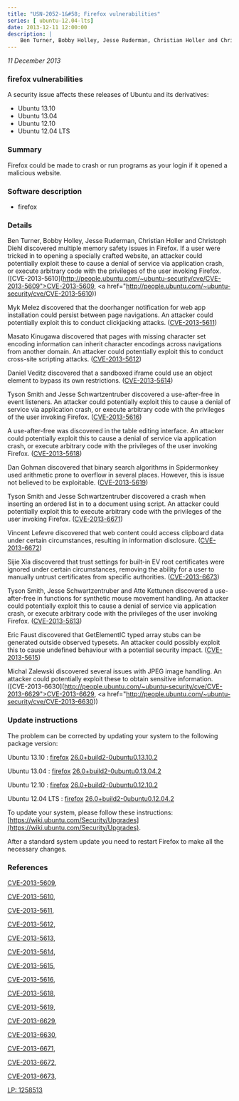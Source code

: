 ```yaml
---
title: "USN-2052-1&#58; Firefox vulnerabilities"
series: [ ubuntu-12.04-lts]
date: 2013-12-11 12:00:00
description: |
    Ben Turner, Bobby Holley, Jesse Ruderman, Christian Holler and Christoph Diehl discovered multiple memory safety issues in Firefox. If a user were tricked in to opening a specially crafted website, an attacker could potentially exploit these to cause a denial of service via application crash, or execute arbitrary code with the privileges of the user invoking Firefox. ([CVE-2013-5610](http://people.ubuntu.com/~ubuntu-security/cve/CVE-2013-5609">CVE-2013-5609</a>, <a href="http://people.ubuntu.com/~ubuntu-security/cve/CVE-2013-5610))
--- 
```

 
 

*11 December 2013*

### firefox vulnerabilities

A security issue affects these releases of Ubuntu and its derivatives:

* Ubuntu 13.10
* Ubuntu 13.04
* Ubuntu 12.10
* Ubuntu 12.04 LTS

### Summary

Firefox could be made to crash or run programs as your login if it opened a malicious website.

### Software description

* firefox 

### Details

Ben Turner, Bobby Holley, Jesse Ruderman, Christian Holler and Christoph Diehl discovered multiple memory safety issues in Firefox. If a user were tricked in to opening a specially crafted website, an attacker could potentially exploit these to cause a denial of service via application crash, or execute arbitrary code with the privileges of the user invoking Firefox. ([CVE-2013-5610](http://people.ubuntu.com/~ubuntu-security/cve/CVE-2013-5609">CVE-2013-5609</a>, <a href="http://people.ubuntu.com/~ubuntu-security/cve/CVE-2013-5610))

Myk Melez discovered that the doorhanger notification for web app installation could persist between page navigations. An attacker could potentially exploit this to conduct clickjacking attacks. ([CVE-2013-5611](http://people.ubuntu.com/~ubuntu-security/cve/CVE-2013-5611))

Masato Kinugawa discovered that pages with missing character set encoding information can inherit character encodings across navigations from another domain. An attacker could potentially exploit this to conduct cross-site scripting attacks. ([CVE-2013-5612](http://people.ubuntu.com/~ubuntu-security/cve/CVE-2013-5612))

Daniel Veditz discovered that a sandboxed iframe could use an object element to bypass its own restrictions. ([CVE-2013-5614](http://people.ubuntu.com/~ubuntu-security/cve/CVE-2013-5614))

Tyson Smith and Jesse Schwartzentruber discovered a use-after-free in event listeners. An attacker could potentially exploit this to cause a denial of service via application crash, or execute arbitrary code with the privileges of the user invoking Firefox. ([CVE-2013-5616](http://people.ubuntu.com/~ubuntu-security/cve/CVE-2013-5616))

A use-after-free was discovered in the table editing interface. An attacker could potentially exploit this to cause a denial of service via application crash, or execute arbitrary code with the privileges of the user invoking Firefox. ([CVE-2013-5618](http://people.ubuntu.com/~ubuntu-security/cve/CVE-2013-5618))

Dan Gohman discovered that binary search algorithms in Spidermonkey used arithmetic prone to overflow in several places. However, this is issue not believed to be exploitable. ([CVE-2013-5619](http://people.ubuntu.com/~ubuntu-security/cve/CVE-2013-5619))

Tyson Smith and Jesse Schwartzentruber discovered a crash when inserting an ordered list in to a document using script. An attacker could potentially exploit this to execute arbitrary code with the privileges of the user invoking Firefox. ([CVE-2013-6671](http://people.ubuntu.com/~ubuntu-security/cve/CVE-2013-6671))

Vincent Lefevre discovered that web content could access clipboard data under certain circumstances, resulting in information disclosure. ([CVE-2013-6672](http://people.ubuntu.com/~ubuntu-security/cve/CVE-2013-6672))

Sijie Xia discovered that trust settings for built-in EV root certificates were ignored under certain circumstances, removing the ability for a user to manually untrust certificates from specific authorities. ([CVE-2013-6673](http://people.ubuntu.com/~ubuntu-security/cve/CVE-2013-6673))

Tyson Smith, Jesse Schwartzentruber and Atte Kettunen discovered a use-after-free in functions for synthetic mouse movement handling. An attacker could potentially exploit this to cause a denial of service via application crash, or execute arbitrary code with the privileges of the user invoking Firefox. ([CVE-2013-5613](http://people.ubuntu.com/~ubuntu-security/cve/CVE-2013-5613))

Eric Faust discovered that GetElementIC typed array stubs can be generated outside observed typesets. An attacker could possibly exploit this to cause undefined behaviour with a potential security impact. ([CVE-2013-5615](http://people.ubuntu.com/~ubuntu-security/cve/CVE-2013-5615))

Michal Zalewski discovered several issues with JPEG image handling. An attacker could potentially exploit these to obtain sensitive information. ([CVE-2013-6630](http://people.ubuntu.com/~ubuntu-security/cve/CVE-2013-6629">CVE-2013-6629</a>, <a href="http://people.ubuntu.com/~ubuntu-security/cve/CVE-2013-6630)) 

### Update instructions

The problem can be corrected by updating your system to the following package version:

Ubuntu 13.10
 : [firefox](https://launchpad.net/ubuntu/+source/firefox) <span> [26.0+build2-0ubuntu0.13.10.2](https://launchpad.net/ubuntu/+source/firefox/26.0+build2-0ubuntu0.13.10.2) </span> 

Ubuntu 13.04
 : [firefox](https://launchpad.net/ubuntu/+source/firefox) <span> [26.0+build2-0ubuntu0.13.04.2](https://launchpad.net/ubuntu/+source/firefox/26.0+build2-0ubuntu0.13.04.2) </span> 

Ubuntu 12.10
 : [firefox](https://launchpad.net/ubuntu/+source/firefox) <span> [26.0+build2-0ubuntu0.12.10.2](https://launchpad.net/ubuntu/+source/firefox/26.0+build2-0ubuntu0.12.10.2) </span> 

Ubuntu 12.04 LTS
 : [firefox](https://launchpad.net/ubuntu/+source/firefox) <span> [26.0+build2-0ubuntu0.12.04.2](https://launchpad.net/ubuntu/+source/firefox/26.0+build2-0ubuntu0.12.04.2) </span> 

To update your system, please follow these instructions: [https://wiki.ubuntu.com/Security/Upgrades](https://wiki.ubuntu.com/Security/Upgrades).

After a standard system update you need to restart Firefox to make all the necessary changes. 

### References

 
 [CVE-2013-5609](http://people.ubuntu.com/~ubuntu-security/cve/CVE-2013-5609), 

 [CVE-2013-5610](http://people.ubuntu.com/~ubuntu-security/cve/CVE-2013-5610), 

 [CVE-2013-5611](http://people.ubuntu.com/~ubuntu-security/cve/CVE-2013-5611), 

 [CVE-2013-5612](http://people.ubuntu.com/~ubuntu-security/cve/CVE-2013-5612), 

 [CVE-2013-5613](http://people.ubuntu.com/~ubuntu-security/cve/CVE-2013-5613), 

 [CVE-2013-5614](http://people.ubuntu.com/~ubuntu-security/cve/CVE-2013-5614), 

 [CVE-2013-5615](http://people.ubuntu.com/~ubuntu-security/cve/CVE-2013-5615), 

 [CVE-2013-5616](http://people.ubuntu.com/~ubuntu-security/cve/CVE-2013-5616), 

 [CVE-2013-5618](http://people.ubuntu.com/~ubuntu-security/cve/CVE-2013-5618), 

 [CVE-2013-5619](http://people.ubuntu.com/~ubuntu-security/cve/CVE-2013-5619), 

 [CVE-2013-6629](http://people.ubuntu.com/~ubuntu-security/cve/CVE-2013-6629), 

 [CVE-2013-6630](http://people.ubuntu.com/~ubuntu-security/cve/CVE-2013-6630), 

 [CVE-2013-6671](http://people.ubuntu.com/~ubuntu-security/cve/CVE-2013-6671), 

 [CVE-2013-6672](http://people.ubuntu.com/~ubuntu-security/cve/CVE-2013-6672), 

 [CVE-2013-6673](http://people.ubuntu.com/~ubuntu-security/cve/CVE-2013-6673), 

 [LP: 1258513](https://launchpad.net/bugs/1258513)
 


